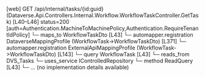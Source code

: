 [web] GET /api/internal/tasks/{id:guid}  (Dataverse.Api.Controllers.Internal.Workflow.WorkflowTaskController.GetTask)  [L40–L46] status=200 [auth=Authentication.MachineToMachinePolicy,Authentication.RequireTenantIdPolicy]
  └─ maps_to WorkflowTaskDto [L43]
    └─ automapper.registration DataverseMappingProfile (WorkflowTask->WorkflowTaskDto) [L371]
    └─ automapper.registration ExternalApiMappingProfile (WorkflowTask->WorkflowTaskDto) [L143]
  └─ query WorkflowTask [L43]
    └─ reads_from DVS_Tasks
  └─ uses_service IControlledRepository<WorkflowTask>
    └─ method ReadQuery [L43]
      └─ ... (no implementation details available)

